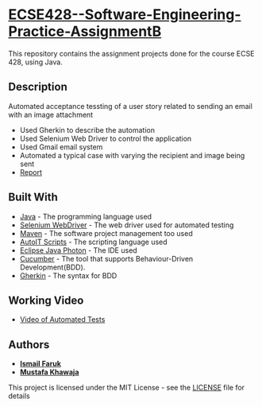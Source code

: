 # [ECSE428--Software-Engineering-Practice-AssignmentB](https://www.mcgill.ca/study/2018-2019/courses/ecse-428)

This repository contains the assignment projects done for the course ECSE 428, using Java.

## Description

Automated acceptance tessting of a user story related to sending an email with an image attachment
* Used Gherkin to describe the automation
* Used Selenium Web Driver to control the application
* Used Gmail email system
* Automated a typical case with varying the recipient and image being sent
* [Report](https://github.com/ismailfaruk/ECSE428--Software-Engineering-Practice-AssignmentB/blob/master/ECSE%20428%20Assignment%20B%20Report.pdf)

## Built With

* [Java](https://www.java.com/en/) - The programming language used
* [Selenium WebDriver](https://www.seleniumhq.org/projects/webdriver) - The web driver used for automated testing
* [Maven](https://maven.apache.org/index.html) - The software project management too used
* [AutoIT Scripts](https://www.autoitscript.com/site/) - The scripting language used
* [Eclipse Java Photon](https://www.eclipse.org/) - The IDE used
* [Cucumber](https://docs.cucumber.io/guides/overview/) - The tool that supports Behaviour-Driven Development(BDD).
* [Gherkin](https://docs.cucumber.io/gherkin/) - The syntax for BDD

## Working Video

* [Video of Automated Tests](https://drive.google.com/file/d/1cd9JAOKOJTgFGOW3xZkyil0NwvgKaTqC/view)

## Authors

* [**Ismail Faruk**](https://github.com/ismailfaruk)
* [**Mustafa Khawaja**](https://github.com/Mustafakha)

This project is licensed under the MIT License - see the [LICENSE](LICENSE) file for details
